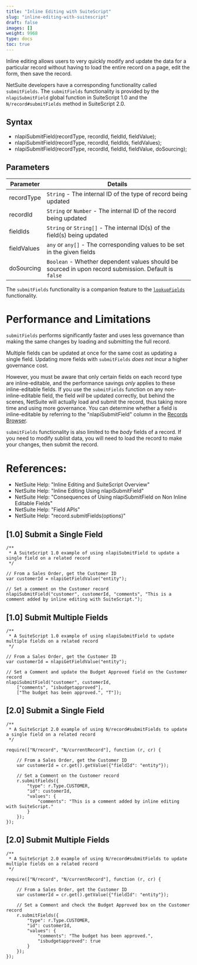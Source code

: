 ```yaml
---
title: "Inline Editing with SuiteScript"
slug: "inline-editing-with-suitescript"
draft: false
images: []
weight: 9968
type: docs
toc: true
---
```


Inline editing allows users to very quickly modify and update the data for a particular record without having to load the entire record on a page, edit the form, then save the record.

NetSuite developers have a corresponding functionality called `submitFields`. The `submitFields` functionality is provided by the `nlapiSubmitField` global function in SuiteScript 1.0 and the `N/record#submitFields` method in SuiteScript 2.0.

## Syntax
* nlapiSubmitField(recordType, recordId, fieldId, fieldValue);
* nlapiSubmitField(recordType, recordId, fieldIds, fieldValues);
* nlapiSubmitField(recordType, recordId, fieldId, fieldValue, doSourcing);

## Parameters
| Parameter | Details |
| --- | --- |
| recordType | `String` - The internal ID of the type of record being updated |
| recordId | `String` or `Number` - The internal ID of the record being updated |
| fieldIds | `String` or `String[]` - The internal ID(s) of the field(s) being updated |
| fieldValues | `any` or `any[]` - The corresponding values to be set in the given fields |
| doSourcing | `Boolean` - Whether dependent values should be sourced in upon record submission. Default is `false` |

The `submitFields` functionality is a companion feature to the [`lookupFields`](https://www.wikiod.com/netsuite/lookup-data-from-related-records) functionality.

# Performance and Limitations

`submitFields` performs significantly faster and uses less governance than making the same changes by loading and submitting the full record.

Multiple fields can be updated at once for the same cost as updating a single field. Updating more fields with `submitFields` *does not* incur a higher governance cost.

However, you must be aware that only certain fields on each record type are inline-editable, and the performance savings *only* applies to these inline-editable fields. If you use the `submitFields` function on any non-inline-editable field, the field *will* be updated correctly, but behind the scenes, NetSuite will actually load and submit the record, thus taking more time and using more governance. You can determine whether a field is inline-editable by referring to the "nlapiSubmitField" column in the [Records Browser](https://www.wikiod.com/netsuite/using-the-netsuite-records-browser).

`submitFields` functionality is also limited to the *body* fields of a record. If you need to modify sublist data, you will need to load the record to make your changes, then submit the record.

# References:

* NetSuite Help: "Inline Editing and SuiteScript Overview"
* NetSuite Help: "Inline Editing Using nlapiSubmitField"
* NetSuite Help: "Consequences of Using nlapiSubmitField on Non Inline Editable Fields"
* NetSuite Help: "Field APIs"
* NetSuite Help: "record.submitFields(options)"

## [1.0] Submit a Single Field
<!-- language-all: lang-js -->

    /**
     * A SuiteScript 1.0 example of using nlapiSubmitField to update a single field on a related record
     */
    
    // From a Sales Order, get the Customer ID
    var customerId = nlapiGetFieldValue("entity");
    
    // Set a comment on the Customer record
    nlapiSubmitField("customer", customerId, "comments", "This is a comment added by inline editing with SuiteScript.");


## [1.0] Submit Multiple Fields
<!-- language: lang-js -->

    /**
     * A SuiteScript 1.0 example of using nlapiSubmitField to update multiple fields on a related record
     */
    
    // From a Sales Order, get the Customer ID
    var customerId = nlapiGetFieldValue("entity");
    
    // Set a Comment and update the Budget Approved field on the Customer record
    nlapiSubmitField("customer", customerId,
        ["comments", "isbudgetapproved"],
        ["The budget has been approved.", "T"]);


## [2.0] Submit a Single Field
<!-- language: lang-js -->

    /**
     * A SuiteScript 2.0 example of using N/record#submitFields to update a single field on a related record
     */
    
    require(["N/record", "N/currentRecord"], function (r, cr) {
    
        // From a Sales Order, get the Customer ID
        var customerId = cr.get().getValue({"fieldId": "entity"});
    
        // Set a Comment on the Customer record
        r.submitFields({
            "type": r.Type.CUSTOMER,
            "id": customerId,
            "values": {
                "comments": "This is a comment added by inline editing with SuiteScript."
            }
        });
    });


## [2.0] Submit Multiple Fields
<!-- language: lang-js -->

    /**
     * A SuiteScript 2.0 example of using N/record#submitFields to update multiple fields on a related record
     */
    
    require(["N/record", "N/currentRecord"], function (r, cr) {
    
        // From a Sales Order, get the Customer ID
        var customerId = cr.get().getValue({"fieldId": "entity"});
    
        // Set a Comment and check the Budget Approved box on the Customer record
        r.submitFields({
            "type": r.Type.CUSTOMER,
            "id": customerId,
            "values": {
                "comments": "The budget has been approved.",
                "isbudgetapproved": true
            }
        });
    });



